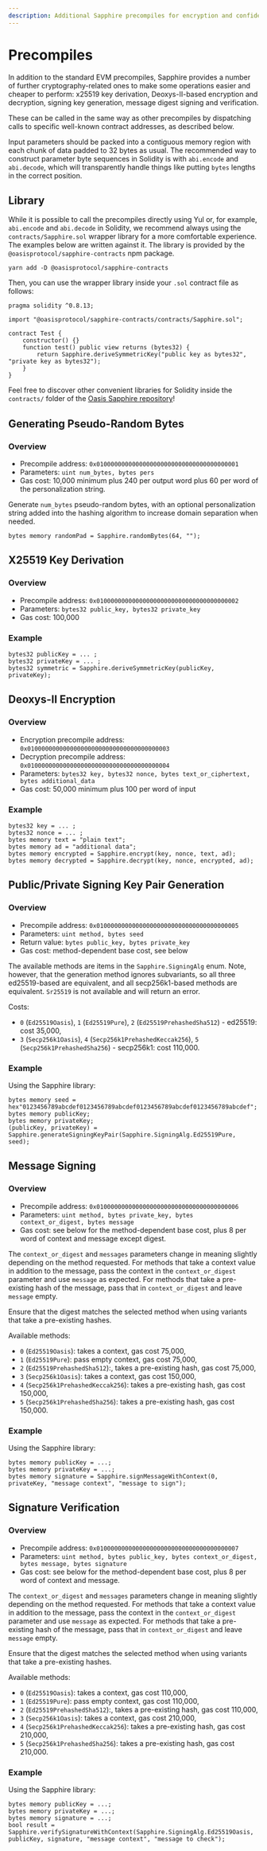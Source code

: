 ```yaml
---
description: Additional Sapphire precompiles for encryption and confidentiality
---
```


# Precompiles

In addition to the standard EVM precompiles, Sapphire provides a number
of further cryptography-related ones to make some operations easier and
cheaper to perform: x25519 key derivation, Deoxys-II-based encryption
and decryption, signing key generation, message digest signing and
verification.

These can be called in the same way as other precompiles by dispatching
calls to specific well-known contract addresses, as described below.

Input parameters should be packed into a contiguous memory region with
each chunk of data padded to 32 bytes as usual. The recommended way to
construct parameter byte sequences in Solidity is with `abi.encode` and
`abi.decode`, which will transparently handle things like putting
`bytes` lengths in the correct position.

## Library

While it is possible to call the precompiles directly using Yul or, for
example, `abi.encode` and `abi.decode` in Solidity, we recommend always
using the `contracts/Sapphire.sol` wrapper library for a more comfortable
experience. The examples below are written against it. The library is provided
by the `@oasisprotocol/sapphire-contracts` npm package.

```shell
yarn add -D @oasisprotocol/sapphire-contracts
```

Then, you can use the wrapper library inside your `.sol` contract file as
follows:

```solidity
pragma solidity ^0.8.13;

import "@oasisprotocol/sapphire-contracts/contracts/Sapphire.sol";

contract Test {
    constructor() {}
    function test() public view returns (bytes32) {
        return Sapphire.deriveSymmetricKey("public key as bytes32", "private key as bytes32");
    }
}
```

Feel free to discover other convenient libraries for Solidity inside the
`contracts/` folder of the
[Oasis Sapphire repository](https://github.com/oasisprotocol/sapphire-paratime)!

## Generating Pseudo-Random Bytes

### Overview

* Precompile address: `0x0100000000000000000000000000000000000001`
* Parameters: `uint num_bytes, bytes pers`
* Gas cost: 10,000 minimum plus 240 per output word plus 60 per word of
  the personalization string.

Generate `num_bytes` pseudo-random bytes, with an optional
personalization string added into the hashing algorithm to increase
domain separation when needed.

```solidity
bytes memory randomPad = Sapphire.randomBytes(64, "");
```

## X25519 Key Derivation

### Overview

* Precompile address: `0x0100000000000000000000000000000000000002`
* Parameters: `bytes32 public_key, bytes32 private_key`
* Gas cost: 100,000

### Example

```solidity
bytes32 publicKey = ... ;
bytes32 privateKey = ... ;
bytes32 symmetric = Sapphire.deriveSymmetricKey(publicKey, privateKey);
```

## Deoxys-II Encryption

### Overview

* Encryption precompile address: `0x0100000000000000000000000000000000000003`
* Decryption precompile address: `0x0100000000000000000000000000000000000004`
* Parameters: `bytes32 key, bytes32 nonce, bytes text_or_ciphertext, bytes additional_data`
* Gas cost: 50,000 minimum plus 100 per word of input

### Example

```solidity
bytes32 key = ... ;
bytes32 nonce = ... ;
bytes memory text = "plain text";
bytes memory ad = "additional data";
bytes memory encrypted = Sapphire.encrypt(key, nonce, text, ad);
bytes memory decrypted = Sapphire.decrypt(key, nonce, encrypted, ad);
```

## Public/Private Signing Key Pair Generation

### Overview

* Precompile address: `0x0100000000000000000000000000000000000005`
* Parameters: `uint method, bytes seed`
* Return value: `bytes public_key, bytes private_key`
* Gas cost: method-dependent base cost, see below

The available methods are items in the `Sapphire.SigningAlg` enum. Note,
however, that the generation method ignores subvariants, so all three
ed25519-based are equivalent, and all secp256k1-based methods are
equivalent. `Sr25519` is not available and will return an error.

Costs:
* `0` (`Ed25519Oasis`), `1` (`Ed25519Pure`), `2` (`Ed25519PrehashedSha512`) - ed25519: cost 35,000,
* `3` (`Secp256k1Oasis`), `4` (`Secp256k1PrehashedKeccak256`), `5` (`Secp256k1PrehashedSha256`) - secp256k1: cost 110,000.

### Example

Using the Sapphire library:

```solidity
bytes memory seed = hex"0123456789abcdef0123456789abcdef0123456789abcdef0123456789abcdef";
bytes memory publicKey;
bytes memory privateKey;
(publicKey, privateKey) = Sapphire.generateSigningKeyPair(Sapphire.SigningAlg.Ed25519Pure, seed);
```

## Message Signing

### Overview

* Precompile address: `0x0100000000000000000000000000000000000006`
* Parameters: `uint method, bytes private_key, bytes context_or_digest, bytes message`
* Gas cost: see below for the method-dependent base cost, plus 8 per word of context and message except digest.

The `context_or_digest` and `messages` parameters change in meaning
slightly depending on the method requested. For methods that take a
context value in addition to the message, pass the context in the
`context_or_digest` parameter and use `message` as expected. For methods
that take a pre-existing hash of the message, pass that in
`context_or_digest` and leave `message` empty.

Ensure that the digest matches the selected method when using variants
that take a pre-existing hashes.

Available methods:
* `0` (`Ed25519Oasis`): takes a context, gas cost 75,000,
* `1` (`Ed25519Pure`): pass empty context, gas cost 75,000,
* `2` (`Ed25519PrehashedSha512`):, takes a pre-existing hash, gas cost 75,000,
* `3` (`Secp256k1Oasis`): takes a context, gas cost 150,000,
* `4` (`Secp256k1PrehashedKeccak256`): takes a pre-existing hash, gas cost 150,000,
* `5` (`Secp256k1PrehashedSha256`): takes a pre-existing hash, gas cost 150,000.

### Example

Using the Sapphire library:

```solidity
bytes memory publicKey = ...;
bytes memory privateKey = ...;
bytes memory signature = Sapphire.signMessageWithContext(0, privateKey, "message context", "message to sign");
```

## Signature Verification

### Overview

* Precompile address: `0x0100000000000000000000000000000000000007`
* Parameters: `uint method, bytes public_key, bytes context_or_digest, bytes message, bytes signature`
* Gas cost: see below for the method-dependent base cost, plus 8 per word of context and message.

The `context_or_digest` and `messages` parameters change in meaning
slightly depending on the method requested. For methods that take a
context value in addition to the message, pass the context in the
`context_or_digest` parameter and use `message` as expected. For methods
that take a pre-existing hash of the message, pass that in
`context_or_digest` and leave `message` empty.

Ensure that the digest matches the selected method when using variants
that take a pre-existing hashes.

Available methods:
* `0` (`Ed25519Oasis`): takes a context, gas cost 110,000,
* `1` (`Ed25519Pure`): pass empty context, gas cost 110,000,
* `2` (`Ed25519PrehashedSha512`):, takes a pre-existing hash, gas cost 110,000,
* `3` (`Secp256k1Oasis`): takes a context, gas cost 210,000,
* `4` (`Secp256k1PrehashedKeccak256`): takes a pre-existing hash, gas cost 210,000,
* `5` (`Secp256k1PrehashedSha256`): takes a pre-existing hash, gas cost 210,000.

### Example

Using the Sapphire library:

```solidity
bytes memory publicKey = ...;
bytes memory privateKey = ...;
bytes memory signature = ...;
bool result = Sapphire.verifySignatureWithContext(Sapphire.SigningAlg.Ed25519Oasis, publicKey, signature, "message context", "message to check");
```
